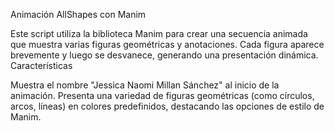 Animación AllShapes con Manim

Este script utiliza la biblioteca Manim para crear una secuencia animada que muestra varias figuras geométricas y anotaciones. Cada figura aparece brevemente y luego se desvanece, generando una presentación dinámica.
Características

Muestra el nombre "Jessica Naomi Millan Sánchez" al inicio de la animación.
Presenta una variedad de figuras geométricas (como círculos, arcos, líneas) en colores predefinidos, destacando las opciones de estilo de Manim.
